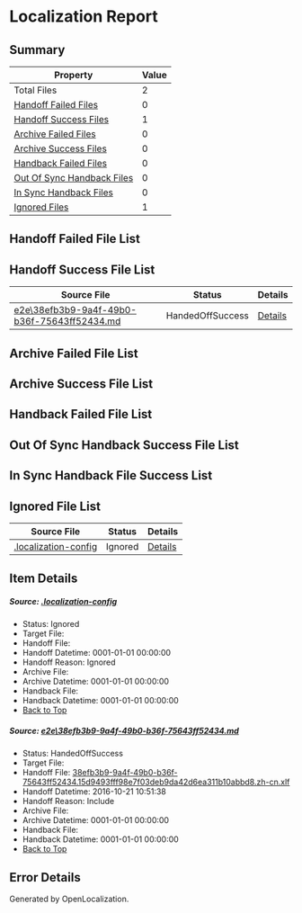 # <a name='report-top'></a> Localization Report

## Summary
 Property | Value 
 -------- | ----- 
 Total Files | 2
[ Handoff Failed Files ](#handoff-failed-list)| 0
[ Handoff Success Files ](#handoff-success-list)| 1
[ Archive Failed Files ](#archive-failed-list)| 0
[ Archive Success Files ](#archive-success-list)| 0
[ Handback Failed Files ](#handback-failed-list)| 0
[ Out Of Sync Handback Files ](#outofsync-handback-success-list)| 0
[ In Sync Handback Files ](#insync-handback-success-list)| 0
[ Ignored Files ](#ignored-list)| 1

## <a name='handoff-failed-list'></a> Handoff Failed File List

## <a name='handoff-success-list'></a> Handoff Success File List
 Source File | Status | Details 
 ----------- | ------ | ------- 
 [e2e\38efb3b9-9a4f-49b0-b36f-75643ff52434.md](https://github.com/OpenLocalizationTestOrg/ol-test0/blob/136dc0cc910ea09c06342a4ab8a5f5043518fdc7/e2e/38efb3b9-9a4f-49b0-b36f-75643ff52434.md) | HandedOffSuccess | [Details](#08eed503ae998542fe827f4c4fe7baee60b5aea51)

## <a name='archive-failed-list'></a> Archive Failed File List

## <a name='archive-success-list'></a> Archive Success File List

## <a name='handback-failed-list'></a> Handback Failed File List

## <a name='outofsync-handback-success-list'></a> Out Of Sync Handback Success File List

## <a name='insync-handback-success-list'></a> In Sync Handback File Success List

## <a name='ignored-list'></a> Ignored File List
 Source File | Status | Details 
 ----------- | ------ | ------- 
 [.localization-config](https://github.com/OpenLocalizationTestOrg/ol-test0/blob/136dc0cc910ea09c06342a4ab8a5f5043518fdc7/.localization-config) | Ignored | [Details](#c268a05ecaa7ec85942ed632c29928ee5bd6da8d0)

## Item Details
##### <a name='c268a05ecaa7ec85942ed632c29928ee5bd6da8d0'></a> Source: [.localization-config](https://github.com/OpenLocalizationTestOrg/ol-test0/blob/136dc0cc910ea09c06342a4ab8a5f5043518fdc7/.localization-config)
* Status: Ignored
* Target File: 
* Handoff File: 
* Handoff Datetime: 0001-01-01 00:00:00
* Handoff Reason: Ignored
* Archive File: 
* Archive Datetime: 0001-01-01 00:00:00
* Handback File: 
* Handback Datetime: 0001-01-01 00:00:00
* [Back to Top](#report-top)

##### <a name='08eed503ae998542fe827f4c4fe7baee60b5aea51'></a> Source: [e2e\38efb3b9-9a4f-49b0-b36f-75643ff52434.md](https://github.com/OpenLocalizationTestOrg/ol-test0/blob/136dc0cc910ea09c06342a4ab8a5f5043518fdc7/e2e/38efb3b9-9a4f-49b0-b36f-75643ff52434.md)
* Status: HandedOffSuccess
* Target File: 
* Handoff File: [38efb3b9-9a4f-49b0-b36f-75643ff52434.15d9493fff98e7f03deb9da42d6ea311b10abbd8.zh-cn.xlf](https://github.com/OpenLocalizationTestOrg/ol-test0-handoff/blob/1f49ac1db514cdbb634a645e3f9abe9615da4a2f/ol-handoff/OpenLocalizationTestOrg/ol-test0-zhcn/shujia/ht/38efb3b9-9a4f-49b0-b36f-75643ff52434.15d9493fff98e7f03deb9da42d6ea311b10abbd8.zh-cn.xlf)
* Handoff Datetime: 2016-10-21 10:51:38
* Handoff Reason: Include
* Archive File: 
* Archive Datetime: 0001-01-01 00:00:00
* Handback File: 
* Handback Datetime: 0001-01-01 00:00:00
* [Back to Top](#report-top)


## Error Details

Generated by OpenLocalization.
